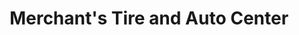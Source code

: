 ---
title: "Merchant's Tire and Auto Center"
url: /burke/merchants-tire-and-auto-center/
shop: car repair
---